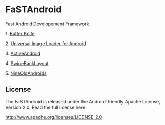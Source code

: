 FaSTAndroid
===========

Fast Android Developement Framework

<p>1. <a href="https://github.com/JakeWharton/butterknife">Butter Knife</a> </p>

<p>2. <a href="https://github.com/nostra13/Android-Universal-Image-Loader">Universal Image Loader for Android</a></p>

<p>3. <a href="https://github.com/pardom/ActiveAndroid">ActiveAndroid</a></p>

<p>4. <a href="https://github.com/Issacw0ng/SwipeBackLayout">SwipeBackLayout</a></p>

<p>5. <a href="https://github.com/JakeWharton/NineOldAndroids">NineOldAndroids</a></p>


<h2 id="license">License</h2>
<p>The FaSTAndroid is released under the Android-friendly
Apache License, Version 2.0. Read the full license here:</p>

<p><a href="http://www.apache.org/licenses/LICENSE-2.0">http://www.apache.org/licenses/LICENSE-2.0</a></p>

<!--
  <h2>关于作者</h2>
<p>
   隋雨辰 Android架构师
   厦门新博教育联合创始人
   厦门GDG联合负责人  
   51CTO学院签约讲师  
   多贝网特约讲师 
</p>-->
